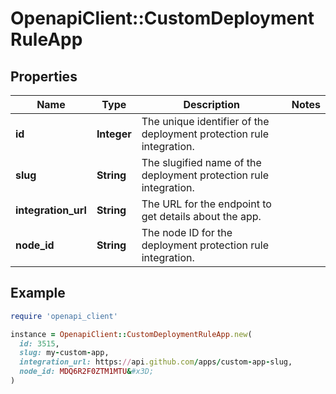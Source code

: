 # OpenapiClient::CustomDeploymentRuleApp

## Properties

| Name | Type | Description | Notes |
| ---- | ---- | ----------- | ----- |
| **id** | **Integer** | The unique identifier of the deployment protection rule integration. |  |
| **slug** | **String** | The slugified name of the deployment protection rule integration. |  |
| **integration_url** | **String** | The URL for the endpoint to get details about the app. |  |
| **node_id** | **String** | The node ID for the deployment protection rule integration. |  |

## Example

```ruby
require 'openapi_client'

instance = OpenapiClient::CustomDeploymentRuleApp.new(
  id: 3515,
  slug: my-custom-app,
  integration_url: https://api.github.com/apps/custom-app-slug,
  node_id: MDQ6R2F0ZTM1MTU&#x3D;
)
```

